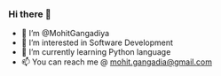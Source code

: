 ### Hi there 👋
- 👋 I’m @MohitGangadiya
- 👀 I’m interested in Software Development
- 🌱 I’m currently learning Python language
- 📫 You can reach me @ 
     mohit.gangadia@gmail.com

<!--
**MohitGangadiya/MohitGangadiya** is a ✨ _special_ ✨ repository because its `README.md` (this file) appears on your GitHub profile.

Here are some ideas to get you started:

- 🔭 I’m currently working on ...
- 🌱 I’m currently learning ...
- 👯 I’m looking to collaborate on ...
- 🤔 I’m looking for help with ...
- 💬 Ask me about ...
- 📫 How to reach me: ...
- 😄 Pronouns: ...
- ⚡ Fun fact: ...
-->
